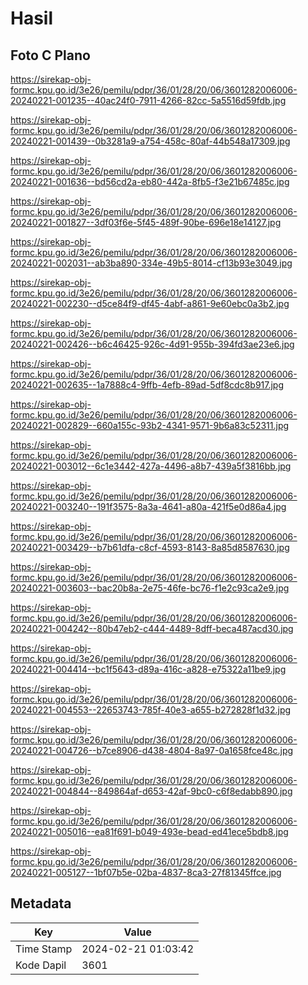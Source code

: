 # Hasil

## Foto C Plano

https://sirekap-obj-formc.kpu.go.id/3e26/pemilu/pdpr/36/01/28/20/06/3601282006006-20240221-001235--40ac24f0-7911-4266-82cc-5a5516d59fdb.jpg

https://sirekap-obj-formc.kpu.go.id/3e26/pemilu/pdpr/36/01/28/20/06/3601282006006-20240221-001439--0b3281a9-a754-458c-80af-44b548a17309.jpg

https://sirekap-obj-formc.kpu.go.id/3e26/pemilu/pdpr/36/01/28/20/06/3601282006006-20240221-001636--bd56cd2a-eb80-442a-8fb5-f3e21b67485c.jpg

https://sirekap-obj-formc.kpu.go.id/3e26/pemilu/pdpr/36/01/28/20/06/3601282006006-20240221-001827--3df03f6e-5f45-489f-90be-696e18e14127.jpg

https://sirekap-obj-formc.kpu.go.id/3e26/pemilu/pdpr/36/01/28/20/06/3601282006006-20240221-002031--ab3ba890-334e-49b5-8014-cf13b93e3049.jpg

https://sirekap-obj-formc.kpu.go.id/3e26/pemilu/pdpr/36/01/28/20/06/3601282006006-20240221-002230--d5ce84f9-df45-4abf-a861-9e60ebc0a3b2.jpg

https://sirekap-obj-formc.kpu.go.id/3e26/pemilu/pdpr/36/01/28/20/06/3601282006006-20240221-002426--b6c46425-926c-4d91-955b-394fd3ae23e6.jpg

https://sirekap-obj-formc.kpu.go.id/3e26/pemilu/pdpr/36/01/28/20/06/3601282006006-20240221-002635--1a7888c4-9ffb-4efb-89ad-5df8cdc8b917.jpg

https://sirekap-obj-formc.kpu.go.id/3e26/pemilu/pdpr/36/01/28/20/06/3601282006006-20240221-002829--660a155c-93b2-4341-9571-9b6a83c52311.jpg

https://sirekap-obj-formc.kpu.go.id/3e26/pemilu/pdpr/36/01/28/20/06/3601282006006-20240221-003012--6c1e3442-427a-4496-a8b7-439a5f3816bb.jpg

https://sirekap-obj-formc.kpu.go.id/3e26/pemilu/pdpr/36/01/28/20/06/3601282006006-20240221-003240--191f3575-8a3a-4641-a80a-421f5e0d86a4.jpg

https://sirekap-obj-formc.kpu.go.id/3e26/pemilu/pdpr/36/01/28/20/06/3601282006006-20240221-003429--b7b61dfa-c8cf-4593-8143-8a85d8587630.jpg

https://sirekap-obj-formc.kpu.go.id/3e26/pemilu/pdpr/36/01/28/20/06/3601282006006-20240221-003603--bac20b8a-2e75-46fe-bc76-f1e2c93ca2e9.jpg

https://sirekap-obj-formc.kpu.go.id/3e26/pemilu/pdpr/36/01/28/20/06/3601282006006-20240221-004242--80b47eb2-c444-4489-8dff-beca487acd30.jpg

https://sirekap-obj-formc.kpu.go.id/3e26/pemilu/pdpr/36/01/28/20/06/3601282006006-20240221-004414--bc1f5643-d89a-416c-a828-e75322a11be9.jpg

https://sirekap-obj-formc.kpu.go.id/3e26/pemilu/pdpr/36/01/28/20/06/3601282006006-20240221-004553--22653743-785f-40e3-a655-b272828f1d32.jpg

https://sirekap-obj-formc.kpu.go.id/3e26/pemilu/pdpr/36/01/28/20/06/3601282006006-20240221-004726--b7ce8906-d438-4804-8a97-0a1658fce48c.jpg

https://sirekap-obj-formc.kpu.go.id/3e26/pemilu/pdpr/36/01/28/20/06/3601282006006-20240221-004844--849864af-d653-42af-9bc0-c6f8edabb890.jpg

https://sirekap-obj-formc.kpu.go.id/3e26/pemilu/pdpr/36/01/28/20/06/3601282006006-20240221-005016--ea81f691-b049-493e-bead-ed41ece5bdb8.jpg

https://sirekap-obj-formc.kpu.go.id/3e26/pemilu/pdpr/36/01/28/20/06/3601282006006-20240221-005127--1bf07b5e-02ba-4837-8ca3-27f81345ffce.jpg


## Metadata

| Key        | Value               |
| ---------- | ------------------- |
| Time Stamp | 2024-02-21 01:03:42 |
| Kode Dapil | 3601                |



